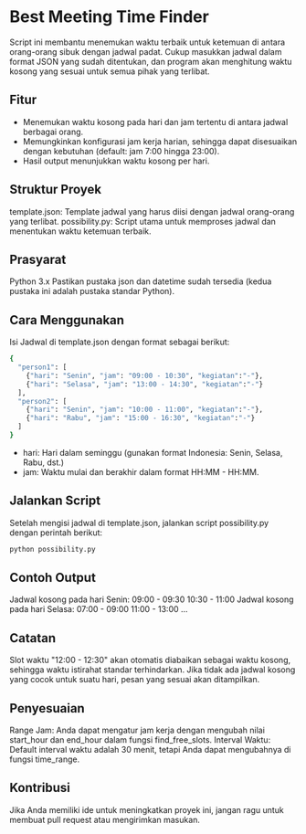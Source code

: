 # Best Meeting Time Finder
Script ini membantu menemukan waktu terbaik untuk ketemuan di antara orang-orang sibuk dengan jadwal padat. Cukup masukkan jadwal dalam format JSON yang sudah ditentukan, dan program akan menghitung waktu kosong yang sesuai untuk semua pihak yang terlibat.

## Fitur
- Menemukan waktu kosong pada hari dan jam tertentu di antara jadwal berbagai orang.
- Memungkinkan konfigurasi jam kerja harian, sehingga dapat disesuaikan dengan kebutuhan (default: jam 7:00 hingga 23:00).
- Hasil output menunjukkan waktu kosong per hari.

## Struktur Proyek
template.json: Template jadwal yang harus diisi dengan jadwal orang-orang yang terlibat.
possibility.py: Script utama untuk memproses jadwal dan menentukan waktu ketemuan terbaik.

## Prasyarat
Python 3.x
Pastikan pustaka json dan datetime sudah tersedia (kedua pustaka ini adalah pustaka standar Python).

## Cara Menggunakan
Isi Jadwal di template.json dengan format sebagai berikut:
```bash
{
  "person1": [
    {"hari": "Senin", "jam": "09:00 - 10:30", "kegiatan":"-"},
    {"hari": "Selasa", "jam": "13:00 - 14:30", "kegiatan":"-"}
  ],
  "person2": [
    {"hari": "Senin", "jam": "10:00 - 11:00", "kegiatan":"-"},
    {"hari": "Rabu", "jam": "15:00 - 16:30", "kegiatan":"-"}
  ]
}
```
- hari: Hari dalam seminggu (gunakan format Indonesia: Senin, Selasa, Rabu, dst.)
- jam: Waktu mulai dan berakhir dalam format HH:MM - HH:MM.

## Jalankan Script
Setelah mengisi jadwal di template.json, jalankan script possibility.py dengan perintah berikut:

```bash
python possibility.py
```

## Contoh Output
Jadwal kosong pada hari Senin:
09:00 - 09:30
10:30 - 11:00
Jadwal kosong pada hari Selasa:
07:00 - 09:00
11:00 - 13:00
...

## Catatan
Slot waktu "12:00 - 12:30" akan otomatis diabaikan sebagai waktu kosong, sehingga waktu istirahat standar terhindarkan.
Jika tidak ada jadwal kosong yang cocok untuk suatu hari, pesan yang sesuai akan ditampilkan.

## Penyesuaian
Range Jam: Anda dapat mengatur jam kerja dengan mengubah nilai start_hour dan end_hour dalam fungsi find_free_slots.
Interval Waktu: Default interval waktu adalah 30 menit, tetapi Anda dapat mengubahnya di fungsi time_range.

## Kontribusi
Jika Anda memiliki ide untuk meningkatkan proyek ini, jangan ragu untuk membuat pull request atau mengirimkan masukan.
